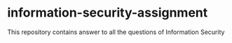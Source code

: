 # information-security-assignment
This repository contains answer to all the questions of Information Security
